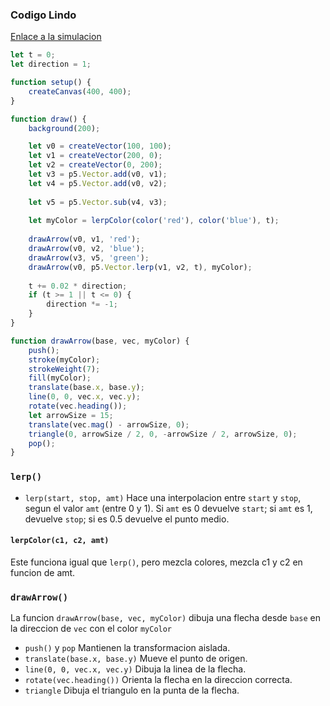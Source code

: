 
### Codigo Lindo
[Enlace a la simulacion](https://editor.p5js.org/DonTuvo/sketches/NIw5M8x5P)

``` js
let t = 0;
let direction = 1;

function setup() {
    createCanvas(400, 400);
}

function draw() {
    background(200);

    let v0 = createVector(100, 100);
    let v1 = createVector(200, 0);
    let v2 = createVector(0, 200);
    let v3 = p5.Vector.add(v0, v1);
    let v4 = p5.Vector.add(v0, v2);
    
    let v5 = p5.Vector.sub(v4, v3);
    
    let myColor = lerpColor(color('red'), color('blue'), t);
    
    drawArrow(v0, v1, 'red');
    drawArrow(v0, v2, 'blue');
    drawArrow(v3, v5, 'green');
    drawArrow(v0, p5.Vector.lerp(v1, v2, t), myColor);
    
    t += 0.02 * direction;
    if (t >= 1 || t <= 0) {
        direction *= -1;
    }
}

function drawArrow(base, vec, myColor) {
    push();
    stroke(myColor);
    strokeWeight(7);
    fill(myColor);
    translate(base.x, base.y);
    line(0, 0, vec.x, vec.y);
    rotate(vec.heading());
    let arrowSize = 15;
    translate(vec.mag() - arrowSize, 0);
    triangle(0, arrowSize / 2, 0, -arrowSize / 2, arrowSize, 0);
    pop();
}
```

### ```lerp()```
* ```lerp(start, stop, amt)```
  Hace una interpolacion entre ```start``` y ```stop```, segun el valor ```amt``` (entre 0 y 1).
  Si ```amt``` es 0 devuelve ```start```; si ```amt``` es 1, devuelve ```stop```; si es 0.5 devuelve el punto medio.

#### ```lerpColor(c1, c2, amt)```
Este funciona igual que ```lerp()```, pero mezcla colores, mezcla c1 y c2 en funcion de amt.

### ```drawArrow()```
La funcion ```drawArrow(base, vec, myColor)``` dibuja una flecha desde ```base``` en la direccion de ```vec``` con el color ```myColor```
* ```push()``` y ```pop``` Mantienen la transformacion aislada.
* ```translate(base.x, base.y)``` Mueve el punto de origen.
* ```line(0, 0, vec.x, vec.y)``` Dibuja la linea de la flecha.
* ```rotate(vec.heading())``` Orienta la flecha en la direccion correcta.
* ```triangle``` Dibuja el triangulo en la punta de la flecha.


  
